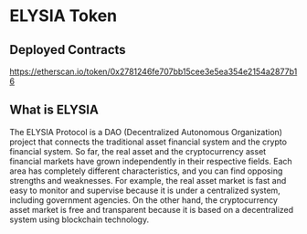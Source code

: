 # ELYSIA Token

## Deployed Contracts
https://etherscan.io/token/0x2781246fe707bb15cee3e5ea354e2154a2877b16

## What is ELYSIA
The ELYSIA Protocol is a DAO (Decentralized Autonomous Organization) project that connects the traditional asset financial system and the crypto financial system. So far, the real asset and the cryptocurrency asset financial markets have grown independently in their respective fields. Each area has completely different characteristics, and you can find opposing strengths and weaknesses. For example, the real asset market is fast and easy to monitor and supervise because it is under a centralized system, including government agencies. On the other hand, the cryptocurrency asset market is free and transparent because it is based on a decentralized system using blockchain technology.